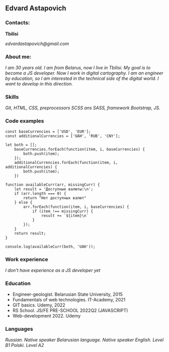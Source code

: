 ## Edvard Astapovich

### Contacts:
**Tbilisi**

_edvardastapovich@gmail.com_

### About me:
_I am 30 years old. I am from Belarus, now I live in Tbilisi. My goal is to become a JS developer. Now I work in digital cartography. I am an engineer by education, so I am interested in the technical side of the digital world. I want to develop in this direction._

### Skills
_Git, HTML, CSS, preprocessors SCSS ans SASS, framework Bootstrap, JS._

### Code examples
```
const baseCurrencies = ['USD', 'EUR'];
const additionalCurrencies = ['UAH', 'RUB', 'CNY'];

let both = [];
	baseCurrencies.forEach(function(item, i, baseCurrencies) {
		both.push(item);
	});
	additionalCurrencies.forEach(function(item, i, additionalCurrencies) {
		both.push(item);
	})

function availableCurr(arr, missingCurr) {
	let result = 'Доступные валюты:\n';
	if (arr.length === 0) {
		return "Нет доступных валют"
	} else {
		arr.forEach(function(item, i, baseCurrencies) {
			if (item !== missingCurr) {
				result += `${item}\n`
			}
		});
	}
	return result;
}

console.log(availableCurr(both, 'UAH'));
``` 

### Work experience
_I don't have experience as a JS developer yet_

### Education 
* Engineer-geologist. Belarusian State University, 2015
* Fundamentals of web technologies. IT-Academy, 2021
* GIT basics. Udemy, 2022
* RS School. JS/FE PRE-SCHOOL 2022Q2 (JAVASCRIPT)
* Web-development 2022. Udemy

### Languages 
_Russian. Native speaker_
_Belarusian language. Native speaker_
_English. Level B1_
_Polski. Level A2_